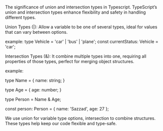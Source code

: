The significance of union and intersection types in Typescript.
TypeScript’s union and intersection types enhance flexibility and safety in handling different types.

Union Types (|): Allow a variable to be one of several types, ideal for values that can vary between options.

example:
type Vehicle = 'car' | 'bus' | 'plane';
const currentStatus: Vehicle = 'car';

Intersection Types (&): It combine multiple types into one, requiring all properties of those types, perfect for merging object structures.

example:

type Name = {
name: string;
}

type Age = {
age: number;
}

type Person = Name & Age;

const person: Person = {
name: 'Sazzad',
age: 27
};

We use union for variable type options, intersection to combine structures. These types help keep our code flexible and type-safe.
